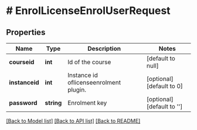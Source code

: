 # # EnrolLicenseEnrolUserRequest

## Properties

Name | Type | Description | Notes
------------ | ------------- | ------------- | -------------
**courseid** | **int** | Id of the course | [default to null]
**instanceid** | **int** | Instance id oflicenseenrolment plugin. | [optional] [default to 0]
**password** | **string** | Enrolment key | [optional] [default to '']

[[Back to Model list]](../../README.md#models) [[Back to API list]](../../README.md#endpoints) [[Back to README]](../../README.md)
